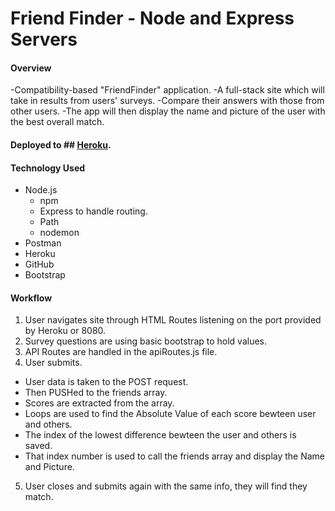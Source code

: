 # Friend Finder - Node and Express Servers

#### Overview
-Compatibility-based "FriendFinder" application.
-A full-stack site which will take in results from users' surveys. 
-Compare their answers with those from other users. 
-The app will then display the name and picture of the user with the best overall match.

#### Deployed to ## [Heroku](https://aqueous-crag-80432.herokuapp.com/).

#### Technology Used
* Node.js
  * npm
  * Express to handle routing. 
  * Path
  * nodemon
* Postman
* Heroku
* GitHub
* Bootstrap

#### Workflow
1. User navigates site through HTML Routes listening on the port provided by Heroku or 8080.
2. Survey questions are using basic bootstrap to hold values.
3. API Routes are handled in the apiRoutes.js file. 
4. User submits.
  - User data is taken to the POST request.
  - Then PUSHed to the friends array.
  - Scores are extracted from the array.
  - Loops are used to find the Absolute Value of each score bewteen user and others.
  - The index of the lowest difference bewteen the user and others is saved.
  - That index number is used to call the friends array and display the Name and Picture.
5. User closes and submits again with the same info, they will find they match.